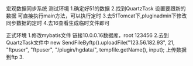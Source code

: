 宏观数据同步系统 测试环境
1.确定好51的数据
2.找到QuartzTask 设置要跟新的数据 可直接执行main方法，可以执行定时
3.去51Tomcat下,pluginadmin下修改同步数据的定时
4.去16查看生成临时文件即可

正式环境
1.修改mybatis文件 链接10.0.0.16数据库，root 123456
2.去到 QuartzTask文件中
         new SendFileByftp().uploadFile("123.56.182.93", 21, "ftpuser",
			 "ftpuser", "/plugin/hgdata/", tempfile.getName(), input);
	上传数据到ftp
3.


